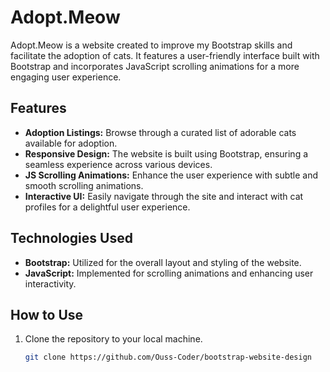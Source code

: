 # Adopt.Meow

Adopt.Meow is a website created to improve my Bootstrap skills and facilitate the adoption of cats. It features a user-friendly interface built with Bootstrap and incorporates JavaScript scrolling animations for a more engaging user experience.


## Features

- **Adoption Listings:** Browse through a curated list of adorable cats available for adoption.
- **Responsive Design:** The website is built using Bootstrap, ensuring a seamless experience across various devices.
- **JS Scrolling Animations:** Enhance the user experience with subtle and smooth scrolling animations.
- **Interactive UI:** Easily navigate through the site and interact with cat profiles for a delightful user experience.

## Technologies Used

- **Bootstrap:** Utilized for the overall layout and styling of the website.
- **JavaScript:** Implemented for scrolling animations and enhancing user interactivity.

## How to Use

1. Clone the repository to your local machine.
   ```bash
   git clone https://github.com/Ouss-Coder/bootstrap-website-design
